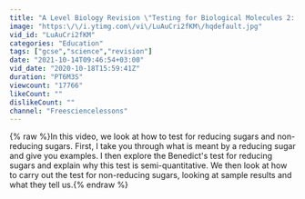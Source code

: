 ```yaml
---
title: "A Level Biology Revision \"Testing for Biological Molecules 2: Reducing and Non-reducing Sugars\""
image: "https:\/\/i.ytimg.com\/vi\/LuAuCri2fKM\/hqdefault.jpg"
vid_id: "LuAuCri2fKM"
categories: "Education"
tags: ["gcse","science","revision"]
date: "2021-10-14T09:46:54+03:00"
vid_date: "2020-10-18T15:59:41Z"
duration: "PT6M3S"
viewcount: "17766"
likeCount: ""
dislikeCount: ""
channel: "Freesciencelessons"
---
```

{% raw %}In this video, we look at how to test for reducing sugars and non-reducing sugars. First, I take you through what is meant by a reducing sugar and give you examples. I then explore the Benedict's test for reducing sugars and explain why this test is semi-quantitative. We then look at how to carry out the test for non-reducing sugars, looking at sample results and what they tell us.{% endraw %}
